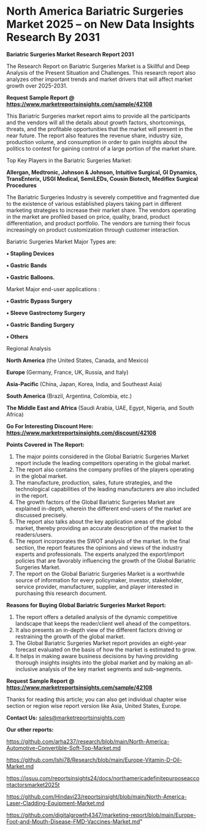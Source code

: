 # North America Bariatric Surgeries Market 2025 – on New Data Insights Research By 2031

<strong>Bariatric Surgeries Market Research Report 2031</strong>

The Research Report on Bariatric Surgeries Market is a Skillful and Deep Analysis of the Present Situation and Challenges. This research report also analyzes other important trends and market drivers that will affect market growth over 2025-2031.

<strong>Request Sample Report @ <a href=https://www.marketreportsinsights.com/sample/42108>https://www.marketreportsinsights.com/sample/42108</a></strong>

This Bariatric Surgeries market report aims to provide all the participants and the vendors will all the details about growth factors, shortcomings, threats, and the profitable opportunities that the market will present in the near future. The report also features the revenue share, industry size, production volume, and consumption in order to gain insights about the politics to contest for gaining control of a large portion of the market share.

Top Key Players in the Bariatric Surgeries Market:

<strong>Allergan, Medtronic, Johnson & Johnson, Intuitive Surgical, GI Dynamics, TransEnterix, USGI Medical, SemiLEDs, Cousin Biotech, Mediflex Surgical Procedures</strong>

The Bariatric Surgeries Industry is severely competitive and fragmented due to the existence of various established players taking part in different marketing strategies to increase their market share. The vendors operating in the market are profiled based on price, quality, brand, product differentiation, and product portfolio. The vendors are turning their focus increasingly on product customization through customer interaction.

Bariatric Surgeries Market Major Types are:

<strong>•  Stapling Devices

•  Gastric Bands

•  Gastric Balloons.</strong>

Market Major end-user applications :

<strong>•  Gastric Bypass Surgery

•  Sleeve Gastrectomy Surgery

•  Gastric Banding Surgery

•  Others</strong>

Regional Analysis

</u><strong><b>North America</b></strong> (the United States, Canada, and Mexico)

<strong><b>Europe </b></strong>(Germany, France, UK, Russia, and Italy)

<strong><b>Asia-Pacific</b></strong> (China, Japan, Korea, India, and Southeast Asia)

<strong><b>South America</b></strong> (Brazil, Argentina, Colombia, etc.)

<strong><b>The Middle East and Africa</b></strong> (Saudi Arabia, UAE, Egypt, Nigeria, and South Africa)

<strong>Go For Interesting Discount Here: <a href=https://www.marketreportsinsights.com/discount/42108>https://www.marketreportsinsights.com/discount/42108</a></strong>

<strong>Points Covered in The Report:</strong>
<ol>
  <li>The major points considered in the Global Bariatric Surgeries Market report include the leading competitors operating in the global market.</li>
  <li>The report also contains the company profiles of the players operating in the global market.</li>
  <li>The manufacture, production, sales, future strategies, and the technological capabilities of the leading manufacturers are also included in the report.</li>
  <li>The growth factors of the Global Bariatric Surgeries Market are explained in-depth, wherein the different end-users of the market are discussed precisely.</li>
  <li>The report also talks about the key application areas of the global market, thereby providing an accurate description of the market to the readers/users.</li>
  <li>The report incorporates the SWOT analysis of the market. In the final section, the report features the opinions and views of the industry experts and professionals. The experts analyzed the export/import policies that are favorably influencing the growth of the Global Bariatric Surgeries Market.</li>
  <li>The report on the Global Bariatric Surgeries Market is a worthwhile source of information for every policymaker, investor, stakeholder, service provider, manufacturer, supplier, and player interested in purchasing this research document.</li>
</ol>
<strong>Reasons for Buying Global Bariatric Surgeries Market Report:</strong>

<ol>
  <li>The report offers a detailed analysis of the dynamic competitive landscape that keeps the reader/client well ahead of the competitors.</li>
  <li>It also presents an in-depth view of the different factors driving or restraining the growth of the global market.</li>
  <li>The Global Bariatric Surgeries Market report provides an eight-year forecast evaluated on the basis of how the market is estimated to grow.</li>
  <li>It helps in making aware business decisions by having providing thorough insights insights into the global market and by making an all-inclusive analysis of the key market segments and sub-segments.</li>
</ol>
<strong>Request Sample Report @ <a href=https://www.marketreportsinsights.com/sample/42108>https://www.marketreportsinsights.com/sample/42108</a></strong>


Thanks for reading this article; you can also get individual chapter wise section or region wise report version like Asia, United States, Europe.

<strong>Contact Us:</strong>
sales@marketreportsinsights.com

<strong>Our other reports:</strong>

<a href=https://github.com/arha237/research/blob/main/North-America-Automotive-Convertible-Soft-Top-Market.md>https://github.com/arha237/research/blob/main/North-America-Automotive-Convertible-Soft-Top-Market.md</a>

<a href=https://github.com/Ishi78/Research/blob/main/Europe-Vitamin-D-Oil-Market.md>https://github.com/Ishi78/Research/blob/main/Europe-Vitamin-D-Oil-Market.md</a>

<a href=https://issuu.com/reportsinsights24/docs/northamericadefinitepurposeaccontactorsmarket2025t>https://issuu.com/reportsinsights24/docs/northamericadefinitepurposeaccontactorsmarket2025t</a>

<a href=https://github.com/Hindavi23/reportsinsight/blob/main/North-America-Laser-Cladding-Equipment-Market.md>https://github.com/Hindavi23/reportsinsight/blob/main/North-America-Laser-Cladding-Equipment-Market.md</a>

<a href=https://github.com/digitalgrowth4347/marketing-report/blob/main/Europe-Foot-and-Mouth-Disease-FMD-Vaccines-Market.md>https://github.com/digitalgrowth4347/marketing-report/blob/main/Europe-Foot-and-Mouth-Disease-FMD-Vaccines-Market.md</a>"
